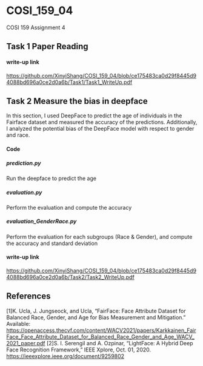 # COSI_159_04
 COSI 159 Assignment 4

## Task 1 Paper Reading

#### write-up link
https://github.com/XinyiShang/COSI_159_04/blob/ce175483ca0d29f8445d94088bd696a0ce2d0a6b/Task1/Task1_WriteUp.pdf

## Task 2 Measure the bias in deepface

In this section, I used DeepFace to predict the age of individuals in the Fairface dataset and measured the accuracy of the predictions. Additionally, I analyzed the potential bias of the DeepFace model with respect to gender and race.

#### Code

##### prediction.py
Run the deepface to predict the age

##### evaluation.py
Perform the evaluation and compute the accuracy

##### evaluation_GenderRace.py
Perform the evaluation for each subgroups (Race & Gender), and compute the accuracy and standard deviation

#### write-up link
https://github.com/XinyiShang/COSI_159_04/blob/ce175483ca0d29f8445d94088bd696a0ce2d0a6b/Task2/Task2_WriteUp.pdf


## References
[1]K. Ucla, J. Jungseock, and Ucla, “FairFace: Face Attribute Dataset for Balanced Race, Gender, and Age for Bias Measurement and Mitigation.” Available: https://openaccess.thecvf.com/content/WACV2021/papers/Karkkainen_FairFace_Face_Attribute_Dataset_for_Balanced_Race_Gender_and_Age_WACV_2021_paper.pdf
[2]S. I. Serengil and A. Ozpinar, “LightFace: A Hybrid Deep Face Recognition Framework,” IEEE Xplore, Oct. 01, 2020. https://ieeexplore.ieee.org/document/9259802
